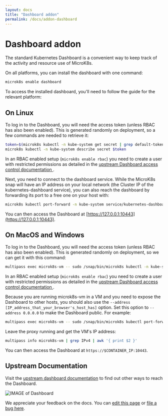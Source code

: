 ```yaml
---
layout: docs
title: "Dashboard addon"
permalink: /docs/addon-dashboard
---
```


# Dashboard addon

The standard Kubernetes Dashboard is a convenient way to keep track of the
activity and resource use of MicroK8s.

On all platforms, you can install the dashboard with one command:

```bash
microk8s enable dashboard
```

To access the installed dashboard, you'll need to follow the guide for the relevant platform:

## On Linux

To log in to the Dashboard, you will need the access token (unless RBAC has
also been enabled). This is generated randomly on deployment, so a few commands
are needed to retrieve it:

```bash
token=$(microk8s kubectl -n kube-system get secret | grep default-token | cut -d " " -f1)
microk8s kubectl -n kube-system describe secret $token
```

In an RBAC enabled setup (`microk8s enable rbac`) you need to create a user with
restricted permissions as detailed in the
[upstream Dashboard access control documentation ][upstream-dashboard].

Next, you need to connect to the dashboard service. While the MicroK8s snap will
have an IP address on your local network (the Cluster IP of the kubernetes-dashboard service),
you can also reach the dashboard by forwarding its port to a free one on your host with:

```bash
microk8s kubectl port-forward -n kube-system service/kubernetes-dashboard 10443:443
```

You can then access the Dashboard at [https://127.0.0.1:10443](https://127.0.0.1:10443).

## On MacOS and Windows

To log in to the Dashboard, you will need the access token (unless RBAC has
also been enabled). This is generated randomly on deployment, so we can get it with this command:

```bash
multipass exec microk8s-vm -- sudo /snap/bin/microk8s kubectl -n kube-system describe secret $(multipass exec microk8s-vm -- sudo /snap/bin/microk8s kubectl -n kube-system get secret | grep default-token | cut -d " " -f1)
```

In an RBAC enabled setup (`microk8s enable rbac`) you need to create a user with
restricted permissions as detailed in the
[upstream Dashboard access control documentation ][upstream-dashboard].

Because you are running microk8s-vm in a VM and you need to expose the Dashboard to other hosts, you
should also use the `--address [IP_address_that_your_browser's_host_has]` option. Set this option
to `--address 0.0.0.0` to make the Dashboard public. For example:

```bash
multipass exec microk8s-vm -- sudo /snap/bin/microk8s kubectl port-forward -n kube-system service/kubernetes-dashboard 10443:443 --address 0.0.0.0
```

Leave the proxy running and get the VM's IP address:

```bash
multipass info microk8s-vm | grep IPv4 | awk '{ print $2 }'
```

You can then access the Dashboard at `https://$CONTAINER_IP:10443`.

## Upstream Documentation

Visit the [upstream dashboard documentation][upstream-access-dashboard] to find out other ways to reach the Dashboard.



![IMAGE of Dashboard](https://assets.ubuntu.com/v1/c9cec03a-ubuntu18.04-microk8s+on+QEMU-KVM_007.png)

[upstream-dashboard]: https://github.com/kubernetes/dashboard/blob/master/docs/user/access-control/README.md#admin-privileges
[upstream-access-dashboard]: https://github.com/kubernetes/dashboard/blob/master/docs/user/accessing-dashboard/1.7.x-and-above.md

<!-- FEEDBACK -->
<div class="p-notification--information">
  <p class="p-notification__response">
    We appreciate your feedback on the docs. You can
    <a href="https://github.com/canonical-web-and-design/microk8s.io/edit/master/docs/addon-dashboard.md" class="p-notification__action">edit this page</a>
    or
    <a href="https://github.com/canonical-web-and-design/microk8s.io/issues/new" class="p-notification__action">file a bug here</a>.
  </p>
</div>
